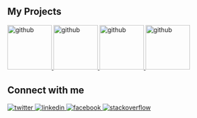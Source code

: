 ## My Projects

<div align="left">
  <a
    href="https://play.google.com/store/apps/details?id=com.flutter.raiya_ticketing_mobile_app"
    target="_blank"
  >
    <img
    src=https://i.imgur.com/nE4nnWr.png?&style=for-the-badge&logo=github&logoColor=white
    alt=github style="margin-bottom: 5px; height: 100px;" />
  </a>
  <a href="https://orderii.co/" target="_blank">
    <img
    src=https://i.imgur.com/R96e161.png?&style=for-the-badge&logo=github&logoColor=white
    alt=github style="margin-bottom: 5px; height: 100px;" />
  </a>

  <a href="https://sachach.org/" target="_blank">
    <img
    src=https://i.imgur.com/gGL7kUF.png?&style=for-the-badge&logo=github&logoColor=white
    alt=github style="margin-bottom: 5px; height: 100px;" />
  </a>
  <a href="https://etar.online/" target="_blank">
    <img
    src=https://i.imgur.com/lLCFgg7.png?&style=for-the-badge&logo=github&logoColor=white
    alt=github style="margin-bottom: 5px; height: 100px;" />
  </a>
</div>

## Connect with me

<div align="left">
  <a href="https://twitter.com/ahmedqais66" target="_blank">
    <img
    src=https://img.shields.io/badge/twitter-%2300acee.svg?&style=for-the-badge&logo=twitter&logoColor=white
    alt=twitter style="margin-bottom: 0px;" />
  </a>
  <a href="https://linkedin.com/in/ahmedqais6" target="_blank">
    <img
    src=https://img.shields.io/badge/linkedin-%231E77B5.svg?&style=for-the-badge&logo=linkedin&logoColor=white
    alt=linkedin style="margin-bottom: 0px;" />
  </a>
  <a href="https://www.facebook.com/ahmedqais6" target="_blank">
    <img
    src=https://img.shields.io/badge/facebook-%232E87FB.svg?&style=for-the-badge&logo=facebook&logoColor=white
    alt=facebook style="margin-bottom: 0px;" />
  </a>
  <a href="https://stackoverflow.com/users/ahmedqais6" target="_blank">
    <img
    src=https://img.shields.io/badge/stackoverflow-%23F28032.svg?&style=for-the-badge&logo=stackoverflow&logoColor=white
    alt=stackoverflow style="margin-bottom: 0px;" />
  </a>
</div>
<br />
